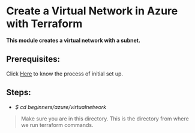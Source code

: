 # Create a Virtual Network in Azure with Terraform

**This module creates a virtual network with a subnet.**

## Prerequisites: 

Click [Here](https://github.com/MiladYarmohammadi/terralabs/blob/master/beginners/azure/README.md) to know the process of initial set up.

## Steps:

- *$ cd beginners/azure/virtualnetwork* 

> Make sure you are in this directory. This is the directory from where we run terraform commands.





